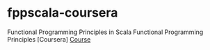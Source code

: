 # fppscala-coursera
Functional Programming Principles in Scala Functional Programming Principles [Coursera]
[Course](https://www.coursera.org/learn/progfun1/home/welcome)

